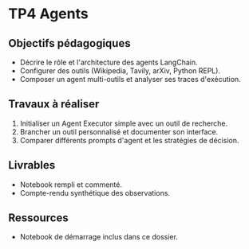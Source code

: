 # TP4 Agents

## Objectifs pédagogiques
- Décrire le rôle et l'architecture des agents LangChain.
- Configurer des outils (Wikipedia, Tavily, arXiv, Python REPL).
- Composer un agent multi-outils et analyser ses traces d'exécution.

## Travaux à réaliser
1. Initialiser un Agent Executor simple avec un outil de recherche.
1. Brancher un outil personnalisé et documenter son interface.
1. Comparer différents prompts d'agent et les stratégies de décision.

## Livrables
- Notebook rempli et commenté.
- Compte-rendu synthétique des observations.

## Ressources
- Notebook de démarrage inclus dans ce dossier.

